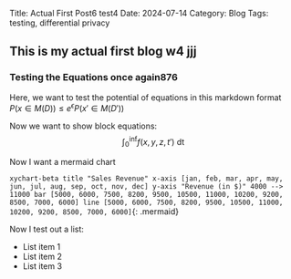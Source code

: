 Title: Actual First Post6 test4
Date: 2024-07-14
Category: Blog
Tags: testing, differential privacy

## This is my actual first blog w4 jjj

### Testing the Equations once again876

Here, we want to test the potential of equations in this markdown format $P(x\in M(D)) \leq e^{\epsilon}P(x'\in M(D'))$

Now we want to show block equations:
$$
\int_0^\inf f(x,y,z,t')\text{ dt}
$$

Now I want a mermaid chart

``
xychart-beta
    title "Sales Revenue"
    x-axis [jan, feb, mar, apr, may, jun, jul, aug, sep, oct, nov, dec]
    y-axis "Revenue (in $)" 4000 --> 11000
    bar [5000, 6000, 7500, 8200, 9500, 10500, 11000, 10200, 9200, 8500, 7000, 6000]
    line [5000, 6000, 7500, 8200, 9500, 10500, 11000, 10200, 9200, 8500, 7000, 6000]
``{: .mermaid}

Now I test out a list:

- List item 1
- List item 2
- List item 3
